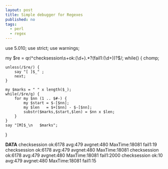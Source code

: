 ```yaml
---
layout: post
title: Simple debugger for Regexes
published: no
tags:
  - perl
  - regex
---
```


use 5.010; use strict; use warnings;

my $re = qr/^checksession\s+ok:(\d+).*?(fail1:(\d+))?$/;
while(<DATA>) {
    chomp;

    unless(/$re/) {
        say "[ ]$_" ;
        next;
    }

    my $marks = " " x length($_);
    while(/$re/g) {
        for my $nn (1 .. $#-) {
            my $start = $-[$nn];
            my $len   = $+[$nn] - $-[$nn];
            substr($marks,$start,$len) = $nn x $len;
        }
    }
    say "[M]$_\n   $marks";
}

__DATA__
checksession ok:6178 avg:479 avgnet:480 MaxTime:18081 fail1:19
checksession ok:6178 avg:479 avgnet:480 MaxTime:18081
checksession ok:6178 avg:479 avgnet:480 MaxTime:18081 fail1:2000
checksession ok:10 avg:479 avgnet:480 MaxTime:18081 fail1:15
